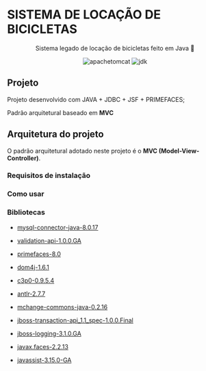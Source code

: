 # SISTEMA DE LOCAÇÃO DE BICICLETAS

<p align="center">Sistema legado de locação de bicicletas feito em Java 🚀</p>

<div align="center">

![apachetomcat](https://img.shields.io/badge/-apache%20tomcat%20v8.0-yellowgreen)
![jdk](https://img.shields.io/badge/-JDK%201.8-green)
</div>

## Projeto
Projeto desenvolvido com JAVA + JDBC + JSF + PRIMEFACES;

Padrão arquitetural baseado em **MVC**
	
## Arquitetura do projeto
O padrão arquitetural adotado neste projeto é o **MVC (Model-View-Controller)**. 

### Requisitos de instalação

### Como usar
	
### Bibliotecas
* [mysql-connector-java-8.0.17](https://mvnrepository.com/artifact/mysql/mysql-connector-java/8.0.17)

* [validation-api-1.0.0.GA](https://mvnrepository.com/artifact/javax.validation/validation-api/1.0.0.GA)

* [primefaces-8.0](https://mvnrepository.com/artifact/org.primefaces/primefaces/8.0)

* [dom4j-1.6.1](https://mvnrepository.com/artifact/dom4j/dom4j/1.6.1)

* [c3p0-0.9.5.4](https://mvnrepository.com/artifact/com.mchange/c3p0/0.9.5.4)

* [antlr-2.7.7](https://mvnrepository.com/artifact/antlr/antlr/2.7.7)

* [mchange-commons-java-0.2.16](https://mvnrepository.com/artifact/com.mchange/mchange-commons-java/0.2.16)

* [jboss-transaction-api_1.1_spec-1.0.0.Final](https://mvnrepository.com/artifact/org.jboss.spec.javax.transaction/jboss-transaction-api_1.1_spec/1.0.0.Final)

* [jboss-logging-3.1.0.GA](https://mvnrepository.com/artifact/org.jboss.logging/jboss-logging/3.1.0.GA)

* [javax.faces-2.2.13](https://mvnrepository.com/artifact/org.glassfish/javax.faces/2.2.13)

* [javassist-3.15.0-GA](https://mvnrepository.com/artifact/org.javassist/javassist/3.15.0-GA)
